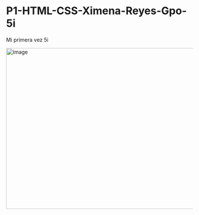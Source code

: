 # P1-HTML-CSS-Ximena-Reyes-Gpo-5i
Mi primera vez 5i

<img width="1912" height="436" alt="image" src="https://github.com/user-attachments/assets/7191ddfd-b69b-482b-87f5-990fc7f87d5d" />
